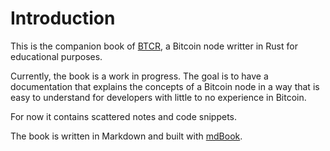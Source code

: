 # Introduction

This is the companion book of [BTCR](https://github.com/nicolafiorillo/btcr), a Bitcoin node writter in Rust for educational purposes.

Currently, the book is a work in progress. The goal is to have a documentation that explains the concepts of a Bitcoin node in a way that is easy to understand for developers with little to no experience in Bitcoin.

For now it contains scattered notes and code snippets.

The book is written in Markdown and built with [mdBook](https://rust-lang.github.io/mdBook/index.html).


